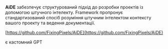 <!--
date: 2025-01-08T23:05:19
-->

**AiDE** забезпечує структурований підхід до розробки проектів із допомогою штучного інтелекту. Framework пропронує стандартизований спосіб розуміння штучним інтелектом контексту вашого проекту та ведення документації.

 [https://github.com/FixingPixels/AiDE](https://github.com/FixingPixels/AiDE)

є кастомний GPT